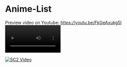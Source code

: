 # Anime-List


Preview video on Youtube: https://youtu.be/FkGeAxukg5I
<video src='https://img.youtube.com/vi/FkGeAxukg5I' width=180/>

[![SC2 Video](https://img.youtube.com/vi/FkGeAxukg5I/0.jpg)](http://www.youtube.com/watch?v=FkGeAxukg5I)
